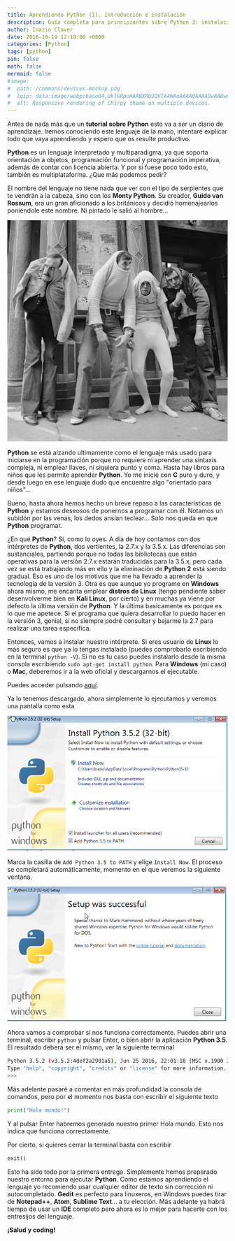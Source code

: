 ```yaml
---
title: Aprendiendo Python (I). Introducción e instalación
description: Guía completa para principiantes sobre Python 3: instalación paso a paso en Windows, Linux y Mac, configuración del intérprete, primer programa Hola Mundo y diferencias entre Python 2 y 3.
author: Inazio Claver
date: 2016-10-19 12:10:00 +0800
categories: [Python]
tags: [python]
pin: false
math: false
mermaid: false
#image:
#  path: /commons/devices-mockup.png
#  lqip: data:image/webp;base64,UklGRpoAAABXRUJQVlA4WAoAAAAQAAAADwAABwAAQUxQSDIAAAARL0AmbZurmr57yyIiqE8oiG0bejIYEQTgqiDA9vqnsUSI6H+oAERp2HZ65qP/VIAWAFZQOCBCAAAA8AEAnQEqEAAIAAVAfCWkAALp8sF8rgRgAP7o9FDvMCkMde9PK7euH5M1m6VWoDXf2FkP3BqV0ZYbO6NA/VFIAAAA
#  alt: Responsive rendering of Chirpy theme on multiple devices.
---
```


Antes de nada más que un **tutorial sobre Python** esto va a ser un diario de aprendizaje. Iremos conociendo este lenguaje de la mano, intentaré explicar todo que vaya aprendiendo y espero que os resulte productivo.

**Python** es un lenguaje interpretado y multiparadigma, ya que soporta orientación a objetos, programación funcional y programación imperativa, además de contar con licencia abierta. Y por si fuese poco todo esto, también es multiplataforma. ¿Que más podemos pedir?

El nombre del lenguaje no tiene nada que ver con el tipo de serpientes que te vendrán a la cabeza, sino con los **Monty Python**. Su creador, **Guido van Rossum**, era un gran aficionado a los británicos y decidió homenajearlos poniéndole este nombre. Ni pintado le salió al hombre...

![Monty Python guido van rossum](/img/posts/20160919_1.jpg)

**Python** se está alzando ultimamente como el lenguaje más usado para iniciarse en la programación porque no requiere ni aprender una sintaxis compleja, ni emplear llaves, ni siquiera punto y coma. Hasta hay libros para niños que les permite aprender **Python**. Yo me inicié con **C** puro y duro, y desde luego en ese lenguaje dudo que encuentre algo "orientado para niños"...

Bueno, hasta ahora hemos hecho un breve repaso a las características de **Python** y estamos deseosos de ponernos a programar con él. Notamos un subidón por las venas, los dedos ansían teclear... Solo nos queda en que **Python** programar.

¿En qué **Python**? Sí, como lo oyes. A día de hoy contamos con dos intérpretes de **Python**, dos vertientes, la 2.7.x y la 3.5.x. Las diferencias son sustanciales, partiendo porque no todas las bibliotecas que están operativas para la versión 2.7.x estarán traducidas para la 3.5.x, pero cada vez se está trabajando más en ello y la eliminación de **Python 2** está siendo gradual. Eso es uno de los motivos que me ha llevado a aprender la tecnología de la versión 3. Otra es que aunque yo programe en **Windows** ahora mismo, me encanta emplear **distros de Linux** (tengo pendiente saber desenvolverme bien en **Kali Linux**, por cierto) y en muchas ya viene por defecto la última versión de **Python**. Y la última basicamente es porque es lo que me apetece. Si el programa que quiera desarrollar lo puedo hacer en la versión 3, genial, si no siempre podré consultar y bajarme la 2.7 para realizar una tarea específica.

Entonces, vamos a instalar nuestro intérprete. Si eres usuario de **Linux** lo más seguro es que ya lo tengas instalado (puedes comprobarlo escribiendo en la terminal ```python -V```). Si no es tu caso puedes instalarlo desde la misma consola escribiendo ```sudo apt-get install python```. Para **Windows** (mi caso) o **Mac**, deberemos ir a la web oficial y descargarnos el ejecutable.

Puedes acceder pulsando [aquí](https://www.python.org/downloads/).

Ya lo tenemos descargado, ahora simplemente lo ejecutamos y veremos una pantalla como esta

![instalación de python paso a paso 1](/img/posts/20160919_2.png)

Marca la casilla de ```Add Python 3.5 to PATH``` y elige ```Install Now```. El proceso se completará automáticamente, momento en el que veremos la siguiente ventana.

![instalación de python paso a paso 1](/img/posts/20160919_3.png)

Ahora vamos a comprobar si nos funciona correctamente. Puedes abrir una terminal, escribir ```python``` y pulsar Enter, o bien abrir la aplicación **Python 3.5**. El resultado deberá ser el mismo, ver la siguiente terminal

```bash
Python 3.5.2 (v3.5.2:4def2a2901a5), Jun 25 2016, 22:01:18 [MSC v.1900 32 vit (Intel)] on win32
Type "help", "copyright", "credits" or "license" for more information.
>>>
```

Más adelante pasaré a comentar en más profundidad la consola de comandos, pero por el momento nos basta con escribir el siguiente texto

```python
print("Hola mundo!")
```

Y al pulsar Enter habremos generado nuestro primer Hola mundo. Esto nos indica que funciona correctamente.

Por cierto, si quieres cerrar la terminal basta con escribir

```python
exit()
```

Esto ha sido todo por la primera entrega. Simplemente hemos preparado nuestro entorno para ejecutar **Python**. Como estamos aprendiendo el lenguaje yo recomiendo usar cualquier editor de texto sin corrección ni autocompletado. **Gedit** es perfecto para linuxeros, en Windows puedes tirar de **Notepad++**, **Atom**, **Sublime Text**... a tu elección. Más adelante ya habrá tiempo de usar un **IDE** completo pero ahora es lo mejor para hacerte con los entresijos del lenguaje.

**¡Salud y coding!**